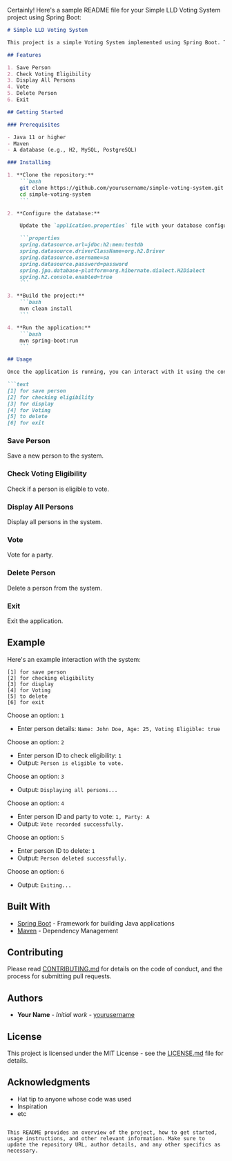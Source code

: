 Certainly! Here's a sample README file for your Simple LLD Voting System project using Spring Boot:

```markdown
# Simple LLD Voting System

This project is a simple Voting System implemented using Spring Boot. The application allows users to save persons, check their voting eligibility, display all persons, vote, delete persons, and exit the system.

## Features

1. Save Person
2. Check Voting Eligibility
3. Display All Persons
4. Vote
5. Delete Person
6. Exit

## Getting Started

### Prerequisites

- Java 11 or higher
- Maven
- A database (e.g., H2, MySQL, PostgreSQL)

### Installing

1. **Clone the repository:**
    ```bash
    git clone https://github.com/yourusername/simple-voting-system.git
    cd simple-voting-system
    ```

2. **Configure the database:**

    Update the `application.properties` file with your database configurations.

    ```properties
    spring.datasource.url=jdbc:h2:mem:testdb
    spring.datasource.driverClassName=org.h2.Driver
    spring.datasource.username=sa
    spring.datasource.password=password
    spring.jpa.database-platform=org.hibernate.dialect.H2Dialect
    spring.h2.console.enabled=true
    ```

3. **Build the project:**
    ```bash
    mvn clean install
    ```

4. **Run the application:**
    ```bash
    mvn spring-boot:run
    ```

## Usage

Once the application is running, you can interact with it using the console. The following options are available:

```text
[1] for save person
[2] for checking eligibility
[3] for display
[4] for Voting
[5] to delete
[6] for exit
```

### Save Person

Save a new person to the system.

### Check Voting Eligibility

Check if a person is eligible to vote.

### Display All Persons

Display all persons in the system.

### Vote

Vote for a party.

### Delete Person

Delete a person from the system.

### Exit

Exit the application.

## Example

Here's an example interaction with the system:

```text
[1] for save person 
[2] for checking eligibility 
[3] for display 
[4] for Voting 
[5] to delete 
[6] for exit
```

Choose an option: `1`
- Enter person details: `Name: John Doe, Age: 25, Voting Eligible: true`

Choose an option: `2`
- Enter person ID to check eligibility: `1`
- Output: `Person is eligible to vote.`

Choose an option: `3`
- Output: `Displaying all persons...`

Choose an option: `4`
- Enter person ID and party to vote: `1, Party: A`
- Output: `Vote recorded successfully.`

Choose an option: `5`
- Enter person ID to delete: `1`
- Output: `Person deleted successfully.`

Choose an option: `6`
- Output: `Exiting...`

## Built With

- [Spring Boot](https://spring.io/projects/spring-boot) - Framework for building Java applications
- [Maven](https://maven.apache.org/) - Dependency Management

## Contributing

Please read [CONTRIBUTING.md](CONTRIBUTING.md) for details on the code of conduct, and the process for submitting pull requests.

## Authors

- **Your Name** - *Initial work* - [yourusername](https://github.com/yourusername)

## License

This project is licensed under the MIT License - see the [LICENSE.md](LICENSE.md) file for details.

## Acknowledgments

- Hat tip to anyone whose code was used
- Inspiration
- etc
```

This README provides an overview of the project, how to get started, usage instructions, and other relevant information. Make sure to update the repository URL, author details, and any other specifics as necessary.
